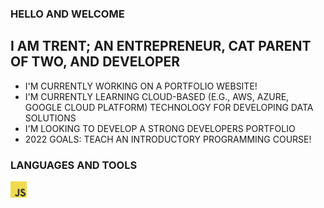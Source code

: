 ### HELLO AND WELCOME

## I AM TRENT; AN ENTREPRENEUR, CAT PARENT OF TWO, AND DEVELOPER
- I'M CURRENTLY WORKING ON A PORTFOLIO WEBSITE!
- I'M CURRENTLY LEARNING CLOUD-BASED (E.G., AWS, AZURE, GOOGLE CLOUD PLATFORM) TECHNOLOGY FOR DEVELOPING DATA SOLUTIONS
- I'M LOOKING TO DEVELOP A STRONG DEVELOPERS PORTFOLIO
- 2022 GOALS: TEACH AN INTRODUCTORY PROGRAMMING COURSE!

### LANGUAGES AND TOOLS

<img align="left" alt="javascript" width="26px" src="https://github.com/github/explore/blob/main/topics/javascript/javascript.png?raw=true"/>